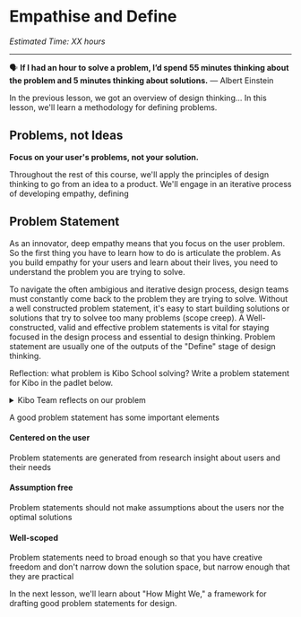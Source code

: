 
# Empathise and Define
*Estimated Time: XX hours*

---

<aside>
  
  🗣 **If I had an hour to solve a problem, I’d spend 55 minutes thinking about the problem and 5 minutes thinking about solutions.** — Albert Einstein
  
</aside>

In the previous lesson, we got an overview of design thinking... In this lesson, we'll learn a methodology for defining problems. 


## Problems, not Ideas

<aside>
  
  **Focus on your user's problems, not your solution.**
  
 </aside>
 
 Throughout the rest of this course, we'll apply the principles of design thinking to go from an idea to a product. We'll engage in an iterative process of developing empathy, defining 


## Problem Statement

As an innovator, deep empathy means that you focus on the user problem. So the first thing you have to learn how to do is articulate the problem. As you build empathy for your users and learn about their lives, you need to understand the problem you are trying to solve. 

To navigate the often ambigious and iterative design process, design teams must constantly come back to the problem they are trying to solve. Without a well constructed problem statement, it's easy to start building solutions or solutions that try to solvee too many problems (scope creep). A Well-constructed, valid and effective problem statements is vital for staying focused in the design process and essential to design thinking. Problem statement are usually one of the outputs of the "Define" stage of design thinking. 

Reflection: what problem is Kibo School solving? Write a problem statement for Kibo in the padlet below. 

<details>
  <summary> Kibo Team reflects on our problem </summary>
  
</details>

A good problem statement has some important elements

#### Centered on the user
Problem statements are generated from research insight about users and their needs

#### Assumption free
Problem statements should not make assumptions about the users nor the optimal solutions

#### Well-scoped
Problem statements need to broad enough so that you have creative freedom and don't narrow down the solution space, but narrow enough that they are practical 

In the next lesson, we'll learn about "How Might We," a framework for drafting good problem statements for design. 

